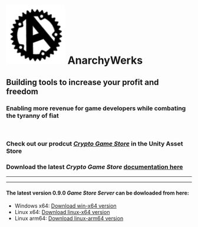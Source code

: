 # ![](AnarchyIcon.png) AnarchyWerks
## Building tools to increase your profit and freedom

### Enabling more revenue for game developers while combating the tyranny of fiat

<br>

### Check out our prodcut [*Crypto Game Store*](https://u3d.as/3BvW) in the Unity Asset Store

### Download the latest *Crypto Game Store* [documentation here](releases/CryptoGameStore.pdf)
----
----

#### The latest version 0.9.0 *Game Store Server* can be dowloaded from here:
- Windows x64: [Download win-x64 version](https://drive.proton.me/urls/KS19C7M2CR#oVsFF39euk8v)
- Linux x64: [Download linux-x64 version](https://drive.proton.me/urls/F4P2VKPEAM#exDiNhJJI6cp)
- Linux arm64: [Download linux-arm64 version](https://drive.proton.me/urls/EA4BE76KKW#cpcleOS5rQ37)
